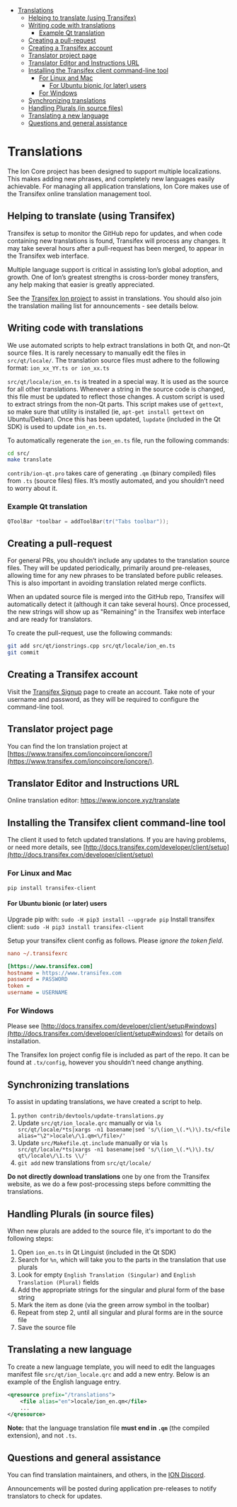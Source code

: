 - [Translations](#translations)
  - [Helping to translate (using Transifex)](#helping-to-translate-using-transifex)
  - [Writing code with translations](#writing-code-with-translations)
    - [Example Qt translation](#example-qt-translation)
  - [Creating a pull-request](#creating-a-pull-request)
  - [Creating a Transifex account](#creating-a-transifex-account)
  - [Translator project page](#translator-project-page)
  - [Translator Editor and Instructions URL](#translator-editor-and-instructions-url)
  - [Installing the Transifex client command-line tool](#installing-the-transifex-client-command-line-tool)
    - [For Linux and Mac](#for-linux-and-mac)
      - [For Ubuntu bionic (or later) users](#for-ubuntu-bionic-or-later-users)
    - [For Windows](#for-windows)
  - [Synchronizing translations](#synchronizing-translations)
  - [Handling Plurals (in source files)](#handling-plurals-in-source-files)
  - [Translating a new language](#translating-a-new-language)
  - [Questions and general assistance](#questions-and-general-assistance)

# Translations

The Ion Core project has been designed to support multiple localizations. This makes adding new phrases, and completely new languages easily achievable. For managing all application translations, Ion Core makes use of the Transifex online translation management tool.

## Helping to translate (using Transifex)

Transifex is setup to monitor the GitHub repo for updates, and when code containing new translations is found, Transifex will process any changes. It may take several hours after a pull-request has been merged, to appear in the Transifex web interface.

Multiple language support is critical in assisting Ion’s global adoption, and growth. One of Ion’s greatest strengths is cross-border money transfers, any help making that easier is greatly appreciated.

See the [Transifex Ion project](https://www.transifex.com/ioncoincore/ioncore/) to assist in translations. You should also join the translation mailing list for announcements - see details below.

## Writing code with translations

We use automated scripts to help extract translations in both Qt, and non-Qt source files. It is rarely necessary to manually edit the files in `src/qt/locale/`. The translation source files must adhere to the following format:
`ion_xx_YY.ts or ion_xx.ts`

`src/qt/locale/ion_en.ts` is treated in a special way. It is used as the source for all other translations. Whenever a string in the source code is changed, this file must be updated to reflect those changes. A custom script is used to extract strings from the non-Qt parts. This script makes use of `gettext`, so make sure that utility is installed (ie, `apt-get install gettext` on Ubuntu/Debian). Once this has been updated, `lupdate` (included in the Qt SDK) is used to update `ion_en.ts`.

To automatically regenerate the `ion_en.ts` file, run the following commands:

```bash
cd src/
make translate
```

`contrib/ion-qt.pro` takes care of generating `.qm` (binary compiled) files from `.ts` (source files) files. It’s mostly automated, and you shouldn’t need to worry about it.

### Example Qt translation

```cpp
QToolBar *toolbar = addToolBar(tr("Tabs toolbar"));
```

## Creating a pull-request

For general PRs, you shouldn’t include any updates to the translation source files. They will be updated periodically, primarily around pre-releases, allowing time for any new phrases to be translated before public releases. This is also important in avoiding translation related merge conflicts.

When an updated source file is merged into the GitHub repo, Transifex will automatically detect it (although it can take several hours). Once processed, the new strings will show up as "Remaining" in the Transifex web interface and are ready for translators.

To create the pull-request, use the following commands:

```bash
git add src/qt/ionstrings.cpp src/qt/locale/ion_en.ts
git commit
```

## Creating a Transifex account

Visit the [Transifex Signup](https://www.transifex.com/signup/) page to create an account. Take note of your username and password, as they will be required to configure the command-line tool.

## Translator project page

You can find the Ion translation project at [https://www.transifex.com/ioncoincore/ioncore/](https://www.transifex.com/ioncoincore/ioncore/).

## Translator Editor and Instructions URL

Online translation editor: https://www.ioncore.xyz/translate

## Installing the Transifex client command-line tool

The client it used to fetch updated translations. If you are having problems, or need more details, see [http://docs.transifex.com/developer/client/setup](http://docs.transifex.com/developer/client/setup)

### For Linux and Mac

`pip install transifex-client`

#### For Ubuntu bionic (or later) users

Upgrade pip with:         `sudo -H pip3 install --upgrade pip`
Install transifex client: `sudo -H pip3 install transifex-client`

Setup your transifex client config as follows. Please *ignore the token field*.

```ini
nano ~/.transifexrc

[https://www.transifex.com]
hostname = https://www.transifex.com
password = PASSWORD
token =
username = USERNAME
```

### For Windows

Please see [http://docs.transifex.com/developer/client/setup#windows](http://docs.transifex.com/developer/client/setup#windows) for details on installation.

The Transifex Ion project config file is included as part of the repo. It can be found at `.tx/config`, however you shouldn’t need change anything.

## Synchronizing translations

To assist in updating translations, we have created a script to help.

1. `python contrib/devtools/update-translations.py`
2. Update `src/qt/ion_locale.qrc` manually or via
   `ls src/qt/locale/*ts|xargs -n1 basename|sed 's/\(ion_\(.*\)\).ts/<file alias="\2">locale\/\1.qm<\/file>/'`
3. Update `src/Makefile.qt.include` manually or via
   `ls src/qt/locale/*ts|xargs -n1 basename|sed 's/\(ion_\(.*\)\).ts/  qt\/locale\/\1.ts \\/'`
4. `git add` new translations from `src/qt/locale/`

**Do not directly download translations** one by one from the Transifex website, as we do a few post-processing steps before committing the translations.

## Handling Plurals (in source files)

When new plurals are added to the source file, it's important to do the following steps:

1. Open `ion_en.ts` in Qt Linguist (included in the Qt SDK)
2. Search for `%n`, which will take you to the parts in the translation that use plurals
3. Look for empty `English Translation (Singular)` and `English Translation (Plural)` fields
4. Add the appropriate strings for the singular and plural form of the base string
5. Mark the item as done (via the green arrow symbol in the toolbar)
6. Repeat from step 2, until all singular and plural forms are in the source file
7. Save the source file

## Translating a new language

To create a new language template, you will need to edit the languages manifest file `src/qt/ion_locale.qrc` and add a new entry. Below is an example of the English language entry.

```xml
<qresource prefix="/translations">
    <file alias="en">locale/ion_en.qm</file>
    ...
</qresource>
```

**Note:** that the language translation file **must end in `.qm`** (the compiled extension), and not `.ts`.

## Questions and general assistance

You can find translation maintainers, and others, in the [ION Discord](https://discord.gg/vuZn7gC).

Announcements will be posted during application pre-releases to notify translators to check for updates.
